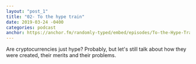 ```yaml
---
layout: "post_1"
title: "02- To the hype train"
date: 2019-03-24 -0400
categories: podcast
anchor: https://anchor.fm/randomly-typed/embed/episodes/To-the-Hype-Train-e3hp2h/a-ac7ape
---
```

Are cryptocurrencies just hype? Probably, but let's still talk about how they were created, their merits and their problems.
